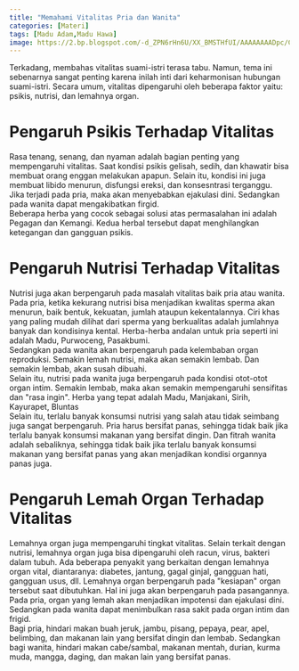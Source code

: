 ```yaml
---
title: "Memahami Vitalitas Pria dan Wanita"
categories: [Materi]
tags: [Madu Adam,Madu Hawa]
image: https://2.bp.blogspot.com/-d_ZPN6rHn6U/XX_BMSTHfUI/AAAAAAAADpc/CJ46lLjcrdwsGcRUyfKdlkuwWKV1HSEKACKgBGAsYHg/s1600/201909-mho-vitalitas-pria-wanita.png
---
```


<div>Terkadang, membahas vitalitas suami-istri terasa tabu. Namun, tema ini sebenarnya sangat penting karena inilah inti dari keharmonisan hubungan suami-istri. Secara umum, vitalitas dipengaruhi oleh beberapa faktor yaitu: psikis, nutrisi, dan lemahnya organ.</div>

<h1>Pengaruh Psikis Terhadap Vitalitas</h1>

<div>Rasa tenang, senang, dan nyaman adalah bagian penting yang mempengaruhi vitalitas. Saat kondisi psikis gelisah, sedih, dan khawatir bisa membuat orang enggan melakukan apapun. Selain itu, kondisi ini juga membuat libido menurun, disfungsi ereksi, dan konsesntrasi terganggu.</div>

<div>Jika terjadi pada pria, maka akan menyebabkan ejakulasi dini. Sedangkan pada wanita dapat mengakibatkan firgid.</div>

<div>Beberapa herba yang cocok sebagai solusi atas permasalahan ini adalah Pegagan dan Kemangi. Kedua herbal tersebut dapat menghilangkan ketegangan dan gangguan psikis.</div>

<h1>Pengaruh Nutrisi Terhadap Vitalitas</h1>

<div>Nutrisi juga akan berpengaruh pada masalah vitalitas baik pria atau wanita.</div>

<div>Pada pria, ketika kekurang nutrisi bisa menjadikan kwalitas sperma akan menurun, baik bentuk, kekuatan, jumlah ataupun kekentalannya. Ciri khas yang paling mudah dilihat dari sperma yang berkualitas adalah jumlahnya banyak dan kondisinya kental. Herba-herba andalan untuk pria seperti ini adalah Madu, Purwoceng, Pasakbumi.</div>

<div>Sedangkan pada wanita akan berpengaruh pada kelembaban organ reproduksi. Semakin lemah nutrisi, maka akan semakin lembab. Dan semakin lembab, akan susah dibuahi.</div>

<div>Selain itu, nutrisi pada wanita juga berpengaruh pada kondisi otot-otot organ intim. Semakin lembab, maka akan semakin mempengaruhi sensifitas dan "rasa ingin". Herba yang tepat adalah Madu, Manjakani, Sirih, Kayurapet, Bluntas</div>

<div>Selain itu, terlalu banyak konsumsi nutrisi yang salah atau tidak seimbang juga sangat berpengaruh. Pria harus bersifat panas, sehingga tidak baik jika terlalu banyak konsumsi makanan yang bersifat dingin. Dan fitrah wanita adalah sebaliknya, sehingga tidak baik jika terlalu banyak konsumsi makanan yang bersifat panas yang akan menjadikan kondisi organnya panas juga.</div>

<h1>Pengaruh Lemah Organ Terhadap Vitalitas</h1>

<div>Lemahnya organ juga mempengaruhi tingkat vitalitas. Selain terkait dengan nutrisi, lemahnya organ juga bisa dipengaruhi oleh racun, virus, bakteri dalam tubuh. Ada beberapa penyakit yang berkaitan dengan lemahnya organ vital, diantaranya: diabetes, jantung, gagal ginjal, gangguan hati, gangguan usus, dll. Lemahnya organ berpengaruh pada "kesiapan" organ tersebut saat dibutuhkan. Hal ini juga akan berpengaruh pada pasangannya.</div>

<div>Pada pria, organ yang lemah akan menjadikan impotensi dan ejakulasi dini. Sedangkan pada wanita dapat menimbulkan rasa sakit pada organ intim dan frigid.</div>

<div>Bagi pria, hindari makan buah jeruk, jambu, pisang, pepaya, pear, apel, belimbing, dan makanan lain yang bersifat dingin dan lembab. Sedangkan bagi wanita, hindari makan cabe/sambal, makanan mentah, durian, kurma muda, mangga, daging, dan makan lain yang bersifat panas.</div>